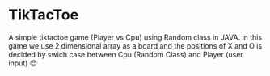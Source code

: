 # TikTacToe
A simple tiktactoe game (Player vs Cpu) using Random class in JAVA.
in this game we use 2 dimensional array as a board and the positions of X and O is 
decided by swich case between Cpu (Random Class) and Player (user input) 😊
